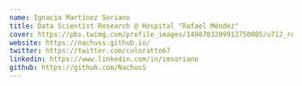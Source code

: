```yaml
---
name: Ignacio Martínez Soriano
title: Data Scientist Research @ Hospital "Rafael Méndez"
cover: https://pbs.twimg.com/profile_images/1498703209912750085/u712_rAt_400x400.jpg
website: https://nachuss.github.io/
twitter: https://twitter.com/coloratto67
linkedin: https://www.linkedin.com/in/imsoriano
github: https://github.com/NachusS
---
```

